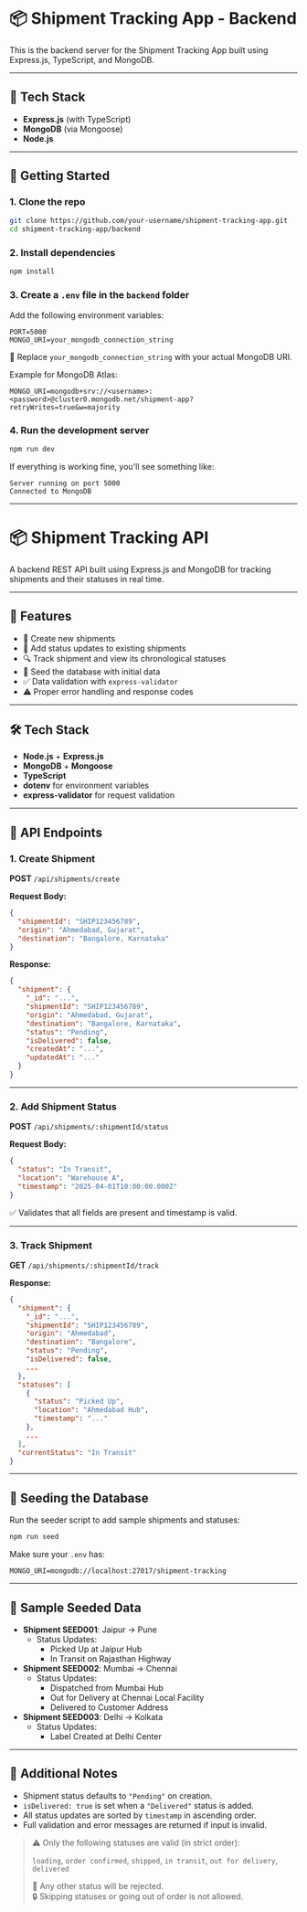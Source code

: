 # 📦 Shipment Tracking App - Backend

This is the backend server for the Shipment Tracking App built using Express.js, TypeScript, and MongoDB.

---

## 🔧 Tech Stack

- **Express.js** (with TypeScript)
- **MongoDB** (via Mongoose)
- **Node.js**

---

## 🚀 Getting Started

### 1. Clone the repo

```bash
git clone https://github.com/your-username/shipment-tracking-app.git
cd shipment-tracking-app/backend
```

### 2. Install dependencies

```bash
npm install
```

### 3. Create a `.env` file in the `backend` folder

Add the following environment variables:

```env
PORT=5000
MONGO_URI=your_mongodb_connection_string
```

🔐 Replace `your_mongodb_connection_string` with your actual MongoDB URI.

Example for MongoDB Atlas:

```env
MONGO_URI=mongodb+srv://<username>:<password>@cluster0.mongodb.net/shipment-app?retryWrites=true&w=majority
```

### 4. Run the development server

```bash
npm run dev
```

If everything is working fine, you'll see something like:

```plaintext
Server running on port 5000
Connected to MongoDB
```

---

# 📦 Shipment Tracking API

A backend REST API built using Express.js and MongoDB for tracking shipments and their statuses in real time.

---

## 📁 Features

- 🚚 Create new shipments
- 🔁 Add status updates to existing shipments
- 🔍 Track shipment and view its chronological statuses
- 🌱 Seed the database with initial data
- ✅ Data validation with `express-validator`
- ⚠️ Proper error handling and response codes

---

## 🛠 Tech Stack

- **Node.js** + **Express.js**
- **MongoDB** + **Mongoose**
- **TypeScript**
- **dotenv** for environment variables
- **express-validator** for request validation

---

## 🚀 API Endpoints

### 1. Create Shipment

**POST** `/api/shipments/create`

**Request Body:**

```json
{
  "shipmentId": "SHIP123456789",
  "origin": "Ahmedabad, Gujarat",
  "destination": "Bangalore, Karnataka"
}
```

**Response:**

```json
{
  "shipment": {
    "_id": "...",
    "shipmentId": "SHIP123456789",
    "origin": "Ahmedabad, Gujarat",
    "destination": "Bangalore, Karnataka",
    "status": "Pending",
    "isDelivered": false,
    "createdAt": "...",
    "updatedAt": "..."
  }
}
```

---

### 2. Add Shipment Status

**POST** `/api/shipments/:shipmentId/status`

**Request Body:**

```json
{
  "status": "In Transit",
  "location": "Warehouse A",
  "timestamp": "2025-04-01T10:00:00.000Z"
}
```

✅ Validates that all fields are present and timestamp is valid.

---

### 3. Track Shipment

**GET** `/api/shipments/:shipmentId/track`

**Response:**

```json
{
  "shipment": {
    "_id": "...",
    "shipmentId": "SHIP123456789",
    "origin": "Ahmedabad",
    "destination": "Bangalore",
    "status": "Pending",
    "isDelivered": false,
    ...
  },
  "statuses": [
    {
      "status": "Picked Up",
      "location": "Ahmedabad Hub",
      "timestamp": "..."
    },
    ...
  ],
  "currentStatus": "In Transit"
}
```

---

## 🌱 Seeding the Database

Run the seeder script to add sample shipments and statuses:

```bash
npm run seed
```

Make sure your `.env` has:

```env
MONGO_URI=mongodb://localhost:27017/shipment-tracking
```

---

## 🧪 Sample Seeded Data

- **Shipment SEED001**: Jaipur → Pune
  - Status Updates:
    - Picked Up at Jaipur Hub
    - In Transit on Rajasthan Highway
- **Shipment SEED002**: Mumbai → Chennai
  - Status Updates:
    - Dispatched from Mumbai Hub
    - Out for Delivery at Chennai Local Facility
    - Delivered to Customer Address
- **Shipment SEED003**: Delhi → Kolkata
  - Status Updates:
    - Label Created at Delhi Center

---

## 📄 Additional Notes

- Shipment status defaults to `"Pending"` on creation.
- `isDelivered: true` is set when a `"Delivered"` status is added.
- All status updates are sorted by `timestamp` in ascending order.
- Full validation and error messages are returned if input is invalid.

> ⚠️ Only the following statuses are valid (in strict order):
>
> `loading`, `order confirmed`, `shipped`, `in transit`, `out for delivery`, `delivered`
>
> 🚫 Any other status will be rejected.  
> 🔒 Skipping statuses or going out of order is not allowed.
